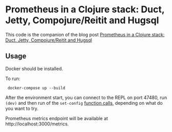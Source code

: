 # Prometheus in a Clojure stack: Duct, Jetty, Compojure/Reitit and Hugsql

This code is the companion of the blog post [Prometheus in a Clojure stack: Duct, Jetty, Compojure/Reitit and Hugsql](https://danlebrero.com/2021/02/03/prometheus-clojure-ring-sql-compojure-reitit/)

## Usage

Docker should be installed.

To run:

     docker-compose up --build 
 
After the environment start, you can connect to the REPL on port 47480, run `(dev)` and then run of the `set-config` [function calls](dev/src/dev.clj#L26), depending on what do you want to try.

Prometheus metrics endpoint will be available at http://localhost:3000/metrics.

